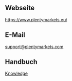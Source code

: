 ## Webseite
 
https://www.plentymarkets.eu/
 
## E-Mail
 
<a href="mailto:support@plentymarkets.com">support@plentymarkets.com</a>

## Handbuch

<a href="https://knowledge.plentymarkets.com/omni-channel/multi-channel/shopgate" target="_blank">Knowledge</a>